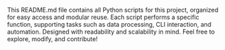 This README.md file contains all Python scripts for this project, organized for easy access and modular reuse. Each script performs a specific function, supporting tasks such as data processing, CLI interaction, and automation. Designed with readability and scalability in mind.                                                                                                                                                                                              Feel free to explore, modify, and contribute!
